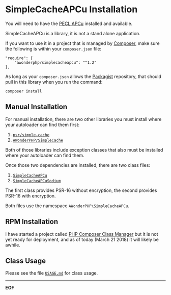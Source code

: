 SimpleCacheAPCu Installation
============================

You will need to have the [PECL APCu](https://pecl.php.net/package/APCu)
installed and available.

SimpleCacheAPCu is a library, it is not a stand alone application.

If you want to use it in a project that is managed by
[Composer](https://getcomposer.org/), make sure the following is within your
`composer.json` file:

    "require": {
        "awonderphp/simplecacheapcu": "^1.2"
    },

As long as your `composer.json` allows the [Packagist](https://packagist.org/)
repository, that should pull in this library when you run the command:

    composer install


Manual Installation
-------------------

For manual installation, there are two other libraries you must install where
your autoloader can find them first:

1. [`psr/simple-cache`](https://github.com/php-fig/simple-cache/tree/master/src)
2. [`AWonderPHP/SimpleCache`](https://github.com/AliceWonderMiscreations/SimpleCache/)

Both of those libraries include exception classes that also must be installed
where your autoloader can find them.

Once those two dependencies are installed, there are two class files:

1. [`SimpleCacheAPCu`](lib/SimpleCacheAPCu.php)
2. [`SimpleCacheAPCuSodium`](lib/SimpleCacheAPCuSodium.php)

The first class provides PSR-16 without encryption, the second provides PSR-16
with encryption.

Both files use the namespace `AWonderPHP\SimpleCacheAPCu`.


RPM Installation
----------------

I have started a project called
[PHP Composer Class Manager](https://github.com/AliceWonderMiscreations/php-ccm)
but it is not yet ready for deployment, and as of today (March 21 2018) it will
likely be awhile.


Class Usage
-----------

Please see the file [`USAGE.md`](USAGE.md) for class usage.


-------------------------------------------------
__EOF__